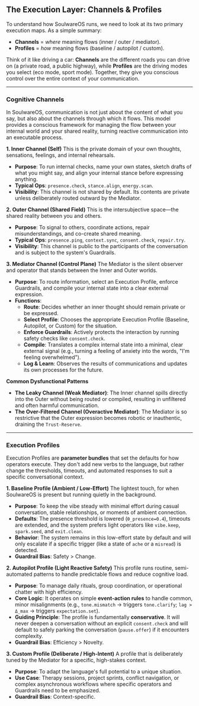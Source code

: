 ## The Execution Layer: Channels & Profiles

To understand how SoulwareOS runs, we need to look at its two primary execution maps. As a simple summary:

- **Channels** = *where* meaning flows (inner / outer / mediator).
- **Profiles** = *how* meaning flows (baseline / autopilot / custom).

Think of it like driving a car: **Channels** are the different roads you can drive on (a private road, a public highway), while **Profiles** are the driving modes you select (eco mode, sport mode). Together, they give you conscious control over the entire context of your communication.

------



### Cognitive Channels

In SoulwareOS, communication is not just about the content of what you say, but also about the channels through which it flows. This model provides a conscious framework for managing the flow between your internal world and your shared reality, turning reactive communication into an executable process.

**1. Inner Channel (Self)** This is the private domain of your own thoughts, sensations, feelings, and internal rehearsals.

- **Purpose**: To run internal checks, name your own states, sketch drafts of what you might say, and align your internal stance before expressing anything.
- **Typical Ops**: `presence.check`, `stance.align`, `energy.scan`.
- **Visibility**: This channel is not shared by default. Its contents are private unless deliberately routed outward by the Mediator.

**2. Outer Channel (Shared Field)** This is the intersubjective space—the shared reality between you and others.

- **Purpose**: To signal to others, coordinate actions, repair misunderstandings, and co-create shared meaning.
- **Typical Ops**: `presence.ping`, `context.sync`, `consent.check`, `repair.try`.
- **Visibility**: This channel is public to the participants of the conversation and is subject to the system's Guardrails.

**3. Mediator Channel (Control Plane)** The Mediator is the silent observer and operator that stands between the Inner and Outer worlds.

- **Purpose**: To route information, select an Execution Profile, enforce Guardrails, and compile your internal state into a clear external expression.
- **Functions**:
  - **Route**: Decides whether an inner thought should remain private or be expressed.
  - **Select Profile**: Chooses the appropriate Execution Profile (Baseline, Autopilot, or Custom) for the situation.
  - **Enforce Guardrails**: Actively protects the interaction by running safety checks like `consent.check`.
  - **Compile**: Translates a complex internal state into a minimal, clear external signal (e.g., turning a feeling of anxiety into the words, "I'm feeling overwhelmed").
  - **Log & Learn**: Observes the results of communications and updates its own processes for the future.

**Common Dysfunctional Patterns**

- **The Leaky Channel (Weak Mediator)**: The Inner channel spills directly into the Outer without being routed or compiled, resulting in unfiltered and often harmful communication.
- **The Over-Filtered Channel (Overactive Mediator)**: The Mediator is so restrictive that the Outer expression becomes robotic or inauthentic, draining the `Trust-Reserve`.

------



### Execution Profiles

Execution Profiles are **parameter bundles** that set the defaults for how operators execute. They don't add new verbs to the language, but rather change the thresholds, timeouts, and automated responses to suit a specific conversational context.

**1. Baseline Profile (Ambient / Low-Effort)** The lightest touch, for when SoulwareOS is present but running quietly in the background.

- **Purpose**: To keep the vibe steady with minimal effort during casual conversation, stable relationships, or moments of ambient connection.
- **Defaults**: The presence threshold is lowered (`θ_presence=0.4`), timeouts are extended, and the system prefers light operators like `vibe.keep`, `spark.seed`, and `exit.clean`.
- **Behavior**: The system remains in this low-effort state by default and will only escalate if a specific trigger (like a state of `ache` or a `misread`) is detected.
- **Guardrail Bias**: Safety > Change.

**2. Autopilot Profile (Light Reactive Safety)** This profile runs routine, semi-automated patterns to handle predictable flows and reduce cognitive load.

- **Purpose**: To manage daily rituals, group coordination, or operational chatter with high efficiency.
- **Core Logic**: It operates on simple **event-action rules** to handle common, minor misalignments (e.g., `tone.mismatch` → triggers `tone.clarify`; `lag > Δ_max` → triggers `expectation.set`).
- **Guiding Principle**: The profile is fundamentally **conservative**. It will never deepen a conversation without an explicit `consent.check` and will default to safely parking the conversation (`pause.offer`) if it encounters complexity.
- **Guardrail Bias**: Efficiency > Novelty.

**3. Custom Profile (Deliberate / High-Intent)** A profile that is deliberately tuned by the Mediator for a specific, high-stakes context.

- **Purpose**: To adapt the language's full potential to a unique situation.
- **Use Case**: Therapy sessions, project sprints, conflict navigation, or complex asynchronous workflows where specific operators and Guardrails need to be emphasized.
- **Guardrail Bias**: Context-specific.
